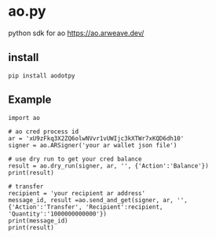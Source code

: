 # ao.py
python sdk for ao https://ao.arweave.dev/

## install

```
pip install aodotpy
```


## Example

```
import ao

# ao cred process id
ar = 'xU9zFkq3X2ZQ6olwNVvr1vUWIjc3kXTWr7xKQD6dh10'
signer = ao.ARSigner('your ar wallet json file')

# use dry run to get your cred balance
result = ao.dry_run(signer, ar, '', {'Action':'Balance'})
print(result)

# transfer
recipient = 'your recipient ar address'
message_id, result =ao.send_and_get(signer, ar, '', {'Action':'Transfer', 'Recipient':recipient, 'Quantity':'1000000000000'})
print(message_id)
print(result)
```
